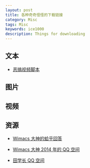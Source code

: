 ```yaml
---
layout: post  
title: 各种奇奇怪怪的下载链接
category: Misc
tags: Misc
keywords: ice1000
description: Things for downloading
---
```



## 文本

+ [恶搞视频脚本](https://raw.githubusercontent.com/ice1000/ice1000.github.io/master/assets/raw/台词.txt)



## 图片




## 视频

## 资源

+ [Wimacs 大神的蛤乎回答](https://coding.net/u/ice1000/p/DevCpp/git/raw/master/wimacs.zip)

+ [Wimacs 大神 2014 年的 QQ 空间](https://coding.net/u/ice1000/p/DevCpp/git/raw/master/wyl.zip)

+ [田学长 QQ 空间](https://coding.net/u/ice1000/p/DevCpp/git/raw/master/t123yh.zip)

<!-- + [膜杨第三版](https://cwoj.org/moyang.mp4) -->

